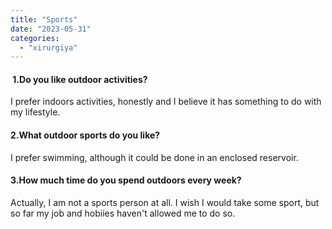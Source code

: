 ```yaml
---
title: "Sports"
date: "2023-05-31"
categories: 
  - "xirurgiya"
---
```


####  **1.Do you like outdoor activities?**

I prefer indoors activities, honestly and I believe it has something to do with my lifestyle.

#### **2.What outdoor sports do you like?**

I prefer swimming, although it could be done in an enclosed reservoir.

#### **3.How much time do you spend outdoors every week?**

Actually, I am not a sports person at all. I wish I would take some sport, but so far my job and hobiies haven't allowed me to do so.
